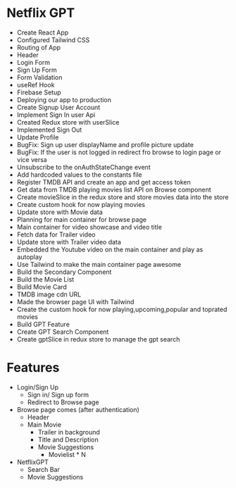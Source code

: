 # Netflix GPT

- Create React App
- Configured Tailwind CSS
- Routing of App
- Header
- Login Form
- Sign Up Form
- Form Validation
- useRef Hook
- Firebase Setup
- Deploying our app to production
- Create Signup User Account
- Implement Sign In user Api
- Created Redux store with userSlice
- Implemented Sign Out
- Update Profile
- BugFix: Sign up user displayName and profile picture update
- BugFix: If the user is not logged in redirect fro browse to login page or vice versa
- Unsubscribe to the onAuthStateChange event
- Add hardcoded values to the constants file
- Register TMDB API and create an app and get access token
- Get data from TMDB playing movies list API on Browse component
- Create movieSlice in the redux store and store movies data into the store
- Create custom hook for now playing movies
- Update store with Movie data
- Planning for main container for browse page
- Main container for video showcase and video title
- Fetch data for Trailer video 
- Update store with Trailer video data
- Embedded the Youtube video on the main container and play as autoplay
- Use Tailwind to make the main container page awesome
- Build the Secondary Component
- Build the Movie List
- Build Movie Card
- TMDB image cdn URL
- Made the browser page UI with Tailwind
- Create the custom hook for now playing,upcoming,popular and toprated movies
- Build GPT Feature
- Create GPT Search Component
- Create gptSlice in redux store to manage the gpt search

# Features
- Login/Sign Up
    - Sign in/ Sign up form
    - Redirect to Browse page
- Browse page comes (after authentication) 
    - Header
    - Main Movie
        - Trailer in background
        - Title and Description
        - Movie Suggestions
            - Movielist * N
- NetflixGPT
    - Search Bar
    - Movie Suggestions            